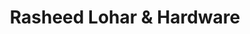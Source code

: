 ---
title: "Rasheed Lohar & Hardware"
url: /karachi/rasheed-lohar-und-hardware/
shop: Eisenwaren
---